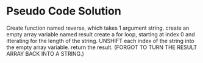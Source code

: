 # Pseudo Code Solution
Create function named reverse, which takes 1 argument string.
create an empty array variable named result
create a for loop, starting at index 0 and itterating for the length of the string.
UNSHIFT each index of the string into the empty array variable.
return the result. (FORGOT TO TURN THE RESULT ARRAY BACK INTO A STRING.)